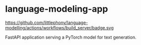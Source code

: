 # language-modeling-app

https://github.com/littlephony/language-modelling/actions/workflows/build_server/badge.svg

FastAPI application serving a PyTorch model for text generation.
